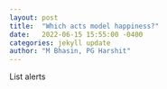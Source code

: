 ```yaml
---
layout: post
title:  "Which acts model happiness?"
date:   2022-06-15 15:55:00 -0400
categories: jekyll update
author: "M Bhasin, PG Harshit"
---
```


List alerts